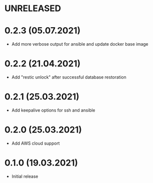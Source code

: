 # UNRELEASED

# 0.2.3 (05.07.2021)
- Add more verbose output for ansible and update docker base image

# 0.2.2 (21.04.2021)
- Add "restic unlock" after successful database restoration

# 0.2.1 (25.03.2021)
- Add keepalive options for ssh and ansible

# 0.2.0 (25.03.2021)
- Add AWS cloud support

# 0.1.0 (19.03.2021)
- Initial release
